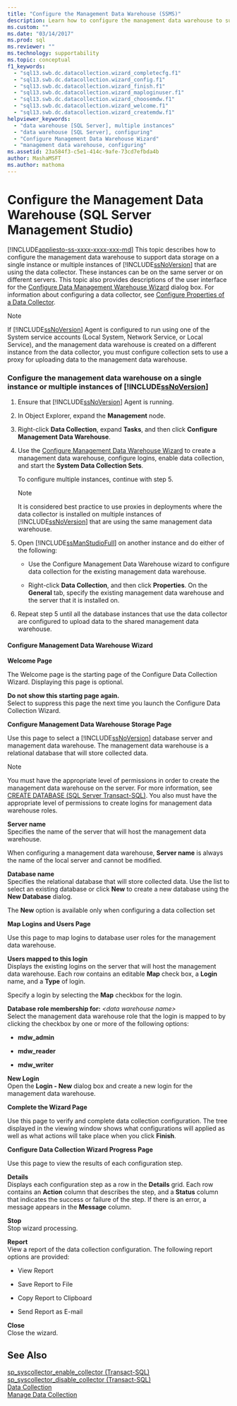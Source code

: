 ```yaml
---
title: "Configure the Management Data Warehouse (SSMS)"
description: Learn how to configure the management data warehouse to support data storage on one or more instances of SQL Server that are using the data collector. 
ms.custom: ""
ms.date: "03/14/2017"
ms.prod: sql
ms.reviewer: ""
ms.technology: supportability
ms.topic: conceptual
f1_keywords: 
  - "sql13.swb.dc.datacollection.wizard_completecfg.f1"
  - "sql13.swb.dc.datacollection.wizard_config.f1"
  - "sql13.swb.dc.datacollection.wizard_finish.f1"
  - "sql13.swb.dc.datacollection.wizard_maploginuser.f1"
  - "sql13.swb.dc.datacollection.wizard_choosemdw.f1"
  - "sql13.swb.dc.datacollection.wizard_welcome.f1"
  - "sql13.swb.dc.datacollection.wizard_createmdw.f1"
helpviewer_keywords: 
  - "data warehouse [SQL Server], multiple instances"
  - "data warehouse [SQL Server], configuring"
  - "Configure Management Data Warehouse Wizard"
  - "management data warehouse, configuring"
ms.assetid: 23a584f3-c5e1-414c-9afe-73cd7efbda4b
author: MashaMSFT
ms.author: mathoma
---
```

# Configure the Management Data Warehouse (SQL Server Management Studio)
[!INCLUDE[appliesto-ss-xxxx-xxxx-xxx-md](../../includes/appliesto-ss-xxxx-xxxx-xxx-md.md)]
  This topic describes how to configure the management data warehouse to support data storage on a single instance or multiple instances of [!INCLUDE[ssNoVersion](../../includes/ssnoversion-md.md)] that are using the data collector. These instances can be on the same server or on different servers. This topic also provides descriptions of the user interface for the [Configure Data Management Warehouse Wizard](#Wizard) dialog box. For information about configuring a data collector, see [Configure Properties of a Data Collector](../../relational-databases/data-collection/configure-properties-of-a-data-collector.md).  
  
> [!NOTE]  
>  If [!INCLUDE[ssNoVersion](../../includes/ssnoversion-md.md)] Agent is configured to run using one of the System service accounts (Local System, Network Service, or Local Service), and the management data warehouse is created on a different instance from the data collector, you must configure collection sets to use a proxy for uploading data to the management data warehouse.  
  
### Configure the management data warehouse on a single instance or multiple instances of [!INCLUDE[ssNoVersion](../../includes/ssnoversion-md.md)]  
  
1.  Ensure that [!INCLUDE[ssNoVersion](../../includes/ssnoversion-md.md)] Agent is running.  
  
2.  In Object Explorer, expand the **Management** node.  
  
3.  Right-click **Data Collection**, expand **Tasks**, and then click **Configure Management Data Warehouse**.  
  
4.  Use the [Configure Management Data Warehouse Wizard](#Wizard) to create a management data warehouse, configure logins, enable data collection, and start the **System Data Collection Sets**.  
  
     To configure multiple instances, continue with step 5.  
  
    > [!NOTE]  
    >  It is considered best practice to use proxies in deployments where the data collector is installed on multiple instances of [!INCLUDE[ssNoVersion](../../includes/ssnoversion-md.md)] that are using the same management data warehouse.  
  
5.  Open [!INCLUDE[ssManStudioFull](../../includes/ssmanstudiofull-md.md)] on another instance and do either of the following:  
  
    -   Use the Configure Management Data Warehouse wizard to configure data collection for the existing management data warehouse.  
  
    -   Right-click **Data Collection**, and then click **Properties**. On the **General** tab, specify the existing management data warehouse and the server that it is installed on.  
  
6.  Repeat step 5 until all the database instances that use the data collector are configured to upload data to the shared management data warehouse.  

####  <a name="Wizard"></a> Configure Management Data Warehouse Wizard  
 **Welcome Page**  
  
 The Welcome page is the starting page of the Configure Data Collection Wizard. Displaying this page is optional.  
  
 **Do not show this starting page again.**  
 Select to suppress this page the next time you launch the Configure Data Collection Wizard.  
  
 **Configure Management Data Warehouse Storage Page**  
  
 Use this page to select a [!INCLUDE[ssNoVersion](../../includes/ssnoversion-md.md)] database server and management data warehouse. The management data warehouse is a relational database that will store collected data.  
  
> [!NOTE]  
>  You must have the appropriate level of permissions in order to create the management data warehouse on the server. For more information, see [CREATE DATABASE &#40;SQL Server Transact-SQL&#41;](../../t-sql/statements/create-database-sql-server-transact-sql.md). You also must have the appropriate level of permissions to create logins for management data warehouse roles.  
  
 **Server name**  
 Specifies the name of the server that will host the management data warehouse.  
  
 When configuring a management data warehouse, **Server name** is always the name of the local server and cannot be modified.  
  
 **Database name**  
 Specifies the relational database that will store collected data. Use the list to select an existing database or click **New** to create a new database using the **New Database** dialog.  
  
 The **New** option is available only when configuring a data collection set  
  
 **Map Logins and Users Page**  
  
 Use this page to map logins to database user roles for the management data warehouse.  
  
 **Users mapped to this login**  
 Displays the existing logins on the server that will host the management data warehouse. Each row contains an editable **Map** check box, a **Login** name, and a **Type** of login.  
  
 Specify a login by selecting the **Map** checkbox for the login.  
  
 **Database role membership for:**  *\<data warehouse name>*  
 Select the management data warehouse role that the login is mapped to by clicking the checkbox by one or more of the following options:  
  
-   **mdw_admin**  
  
-   **mdw_reader**  
  
-   **mdw_writer**  
  
 **New Login**  
 Open the **Login - New** dialog box and create a new login for the management data warehouse.  
  
 **Complete the Wizard Page**  
  
 Use this page to verify and complete data collection configuration. The tree displayed in the viewing window shows what configurations will applied as well as what actions will take place when you click **Finish**.  
  
 **Configure Data Collection Wizard Progress Page**  
  
 Use this page to view the results of each configuration step.  
  
 **Details**  
 Displays each configuration step as a row in the **Details** grid. Each row contains an **Action** column that describes the step, and a **Status** column that indicates the success or failure of the step. If there is an error, a message appears in the **Message** column.  
  
 **Stop**  
 Stop wizard processing.  
  
 **Report**  
 View a report of the data collection configuration. The following report options are provided:  
  
-   View Report  
  
-   Save Report to File  
  
-   Copy Report to Clipboard  
  
-   Send Report as E-mail  
  
 **Close**  
 Close the wizard.  
  
## See Also  
 [sp_syscollector_enable_collector &#40;Transact-SQL&#41;](../../relational-databases/system-stored-procedures/sp-syscollector-enable-collector-transact-sql.md)   
 [sp_syscollector_disable_collector &#40;Transact-SQL&#41;](../../relational-databases/system-stored-procedures/sp-syscollector-disable-collector-transact-sql.md)   
 [Data Collection](../../relational-databases/data-collection/data-collection.md)   
 [Manage Data Collection](../../relational-databases/data-collection/manage-data-collection.md)  
  
  
